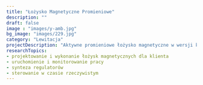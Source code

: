 ```yaml
---
title: "Łożysko Magnetyczne Promieniowe"
description: ""
draft: false
image : "images/y-amb.jpg"
bg_image: "images/229.jpg"
category: "Lewitacja"
projectDescription: "Aktywne promieniowe łożysko magnetyczne w wersji komercyjnej."
researchTopics:
- projektowanie i wykonanie łożysk magnetycznych dla klienta 
- uruchomienie i monitorowanie pracy  
- synteza regulatorów 
- sterowanie w czasie rzeczywistym
---
```

